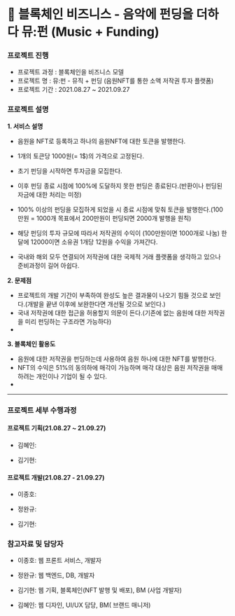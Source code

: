 # 🔗 블록체인 비즈니스 - 음악에 펀딩을 더하다 뮤:펀 (Music + Funding)

### 프로젝트 진행

-   프로젝트 과정 :  블록체인을 비즈니스 모델
-   프로젝트 명 : 뮤:펀 - 뮤직 + 펀딩 (음원NFT를 통한 소액 저작권 투자 플랫폼)
-   프로젝트 기간 : 2021.08.27 ~ 2021.09.27 

### 프로젝트 설명

**1. 서비스 설명**
-   음원을 NFT로 등록하고 하나의 음원NFT에 대한 토큰을 발행한다.
-   1개의 토큰당 1000원(= 1$)의 가격으로 고정된다.
 
-   초기 펀딩을 시작하면 투자금을 모집한다.
-   이후 펀딩 종료 시점에 100%에 도달하지 못한 펀딩은 종료된다.(반환이나 펀딩된 자금에 대한 처리는 미정)
-   100% 이상의 펀딩을 모집하게 되었을 시 종료 시점에 맞춰 토큰을 발행한다.(100만원 = 1000개 목표에서 200만원이 펀딩되면 2000개 발행을 원칙)
 
-   해당 펀딩의 투자 규모에 따라서 저작권의 수익이 (100만원이면 1000개로 나눔) 한 달에 12000이면 소유권 1개당 12원을 수익을 가져간다.
  
-   국내와 해외 모두 연결되어 저작권에 대한 국제적 거래 플랫폼을 생각하고 있으나 준비과정이 길어 아쉽다.

**2. 문제점**

-   프로젝트의 개발 기간이 부족하여 완성도 높은 결과물이 나오기 힘들 것으로 보인다.(개발을 끝낸 이후에 보완한다면 개선될 것으로 보인다.)
-   국내 저작권에 대한 접근을 허용할지 의문이 든다.(기존에 없는 음원에 대한 저작권을 미리 펀딩하는 구조라면 가능하다)
-   

**3. 블록체인 활용도**
-   음원에 대한 저작권을 펀딩하는데 사용하여 음원 하나에 대한 NFT를 발행한다.
-   NFT의 수익은 51%의 동의하에 매각이 가능하며 매각 대상은 음원 저작권을 매매하려는 개인이나 기업이 될 수 있다.
-   

---

### 프로젝트 세부 수행과정

#### 프로젝트 기획(21.08.27 ~ 21.09.27)

-   김혜인: 

-   김기현: 

#### 프로젝트 개발(21.08.27 - 21.09.27)

-   이종호:

-   정완규:

-   김기현:

### 참고자료 및 담당자

-   이종호: 웹 프론트 서비스, 개발자
 
-   정완규: 웹 백엔드, DB, 개발자

-   김기현: 웹 기획, 블록체인(NFT 발행 및 배포), BM (사업 개발자)

-   김혜인: 웹 디자인, UI/UX 담당, BM( 브랜드 매니저)
